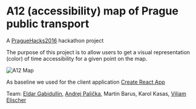 # A12 (accessibility) map of Prague public transport

A [PragueHacks2016](http://www.praguehacks.cz/) hackathon project

The purpose of this project is to allow users to get a visual representation (color) of time accessibility for a given point on the map. 

![A12 Map](http://i.imgur.com/ifFrrmE.png)

As baseline we used for the client application [Create React App](https://github.com/facebookincubator/create-react-app)

Team: [Eldar Gabidullin](https://github.com/indiegate), [Andrej Palička](https://github.com/palicand), Martin Barus, Karol Kasas, [Viliam Elischer](https://github.com/vire)
